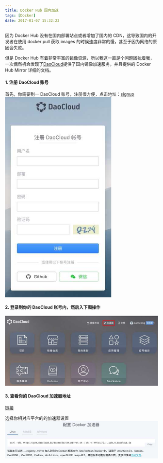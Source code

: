 ```yaml
---
title: Docker Hub 国内加速
tags: [Docker]
date: 2017-01-07 15:32:23
---
```


因为 Docker Hub 没有在国内部署站点或者增加了国内的 CDN，这导致国内的开发者在使用 docker pull 获取 images 的时候速度非常的慢，甚至于因为网络的原因会失败。

但是 Docker Hub 有着非常丰富的镜像资源，所以我这一直是个问题困扰着我，一次偶然机会发现了[DaoCloud](https://www.daocloud.io)提供了国内镜像加速服务，并且提供的 Docker Hub Mirror 详细的文档。

#### 1. 注册 DaoCloud 账号

首先，你需要到一 DaoCloud 账号，注册很方便，点击地址：[signup](https://account.daocloud.io/signup)
![image](images/50_970efbf6.jpg)

#### 2. 登录到你的 DaoCloud 账号内，然后入下图操作

![image](images/50_b0fe466b.jpg)

#### 3. 查看你的 DaoCloud 加速器地址

[链接](https://www.daocloud.io/mirror#accelerator-doc)

选择你相对应平台的的加速器设置
![image](images/50_5cf614b6.jpg)
